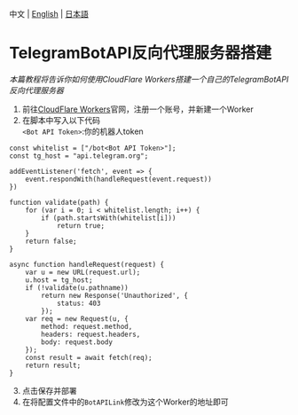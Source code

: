 中文 | [English](ReverseProxyAPI-en-US.md) | [日本語](ReverseProxyAPI-ja-JP.md)
# TelegramBotAPI反向代理服务器搭建
*本篇教程将告诉你如何使用CloudFlare Workers搭建一个自己的TelegramBotAPI反向代理服务器*
1. 前往[CloudFlare Workers](https://workers.cloudflare.com/)官网，注册一个账号，并新建一个Worker
2. 在脚本中写入以下代码  
`<Bot API Token>`:你的机器人token
```
const whitelist = ["/bot<Bot API Token>"];
const tg_host = "api.telegram.org";

addEventListener('fetch', event => {
    event.respondWith(handleRequest(event.request))
})

function validate(path) {
    for (var i = 0; i < whitelist.length; i++) {
        if (path.startsWith(whitelist[i]))
            return true;
    }
    return false;
}

async function handleRequest(request) {
    var u = new URL(request.url);
    u.host = tg_host;
    if (!validate(u.pathname))
        return new Response('Unauthorized', {
            status: 403
        });
    var req = new Request(u, {
        method: request.method,
        headers: request.headers,
        body: request.body
    });
    const result = await fetch(req);
    return result;
}
```
3. 点击保存并部署
4. 在将配置文件中的`BotAPILink`修改为这个Worker的地址即可